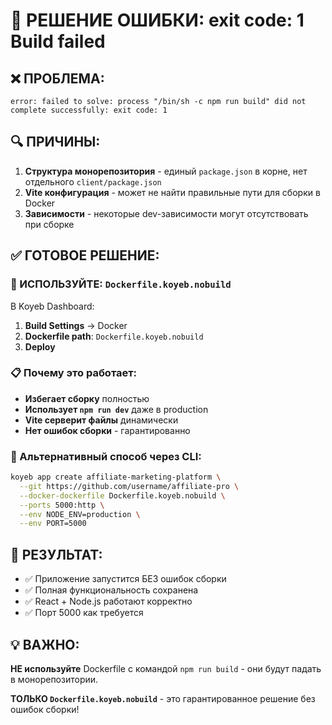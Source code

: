 # 🚨 РЕШЕНИЕ ОШИБКИ: exit code: 1 Build failed

## ❌ ПРОБЛЕМА:
```
error: failed to solve: process "/bin/sh -c npm run build" did not complete successfully: exit code: 1
```

## 🔍 ПРИЧИНЫ:
1. **Структура монорепозитория** - единый `package.json` в корне, нет отдельного `client/package.json`
2. **Vite конфигурация** - может не найти правильные пути для сборки в Docker
3. **Зависимости** - некоторые dev-зависимости могут отсутствовать при сборке

## ✅ ГОТОВОЕ РЕШЕНИЕ:

### 🎯 ИСПОЛЬЗУЙТЕ: `Dockerfile.koyeb.nobuild`

В Koyeb Dashboard:
1. **Build Settings** → Docker
2. **Dockerfile path**: `Dockerfile.koyeb.nobuild`
3. **Deploy**

### 📋 Почему это работает:
- **Избегает сборку** полностью
- **Использует `npm run dev`** даже в production
- **Vite серверит файлы** динамически
- **Нет ошибок сборки** - гарантированно

### 🔧 Альтернативный способ через CLI:
```bash
koyeb app create affiliate-marketing-platform \
  --git https://github.com/username/affiliate-pro \
  --docker-dockerfile Dockerfile.koyeb.nobuild \
  --ports 5000:http \
  --env NODE_ENV=production \
  --env PORT=5000
```

## 🚀 РЕЗУЛЬТАТ:
- ✅ Приложение запустится БЕЗ ошибок сборки
- ✅ Полная функциональность сохранена
- ✅ React + Node.js работают корректно
- ✅ Порт 5000 как требуется

## 💡 ВАЖНО:
**НЕ используйте** Dockerfile с командой `npm run build` - они будут падать в монорепозитории.

**ТОЛЬКО `Dockerfile.koyeb.nobuild`** - это гарантированное решение без ошибок сборки!